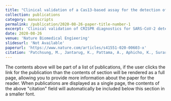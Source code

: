```yaml
---
title: "Clinical validation of a Cas13-based assay for the detection of SARS-CoV-2 RNA"
collection: publications
category: manuscripts
permalink: /publication/2020-08-26-paper-title-number-1
excerpt: 'Clinical validation of CRISPR diagnostics for SARS-CoV-2 detection'
date: 2020-08-26
venue: 'Nature Biomedical Engieering'
slidesurl: 'Not Available'
paperurl: 'https://www.nature.com/articles/s41551-020-00603-x'
citation: 'Patchsung, M., Jantarug, K., Pattama, A., Aphicho, K., Suraritdechachai, S., Meesawat, P., ... & Uttamapinant, C. (2020). Clinical validation of a Cas13-based assay for the detection of SARS-CoV-2 RNA. <i>Nature biomedical engineering</i>, <i>4</i>(12), 1140-1149.'
---
```


The contents above will be part of a list of publications, if the user clicks the link for the publication than the contents of section will be rendered as a full page, allowing you to provide more information about the paper for the reader. When publications are displayed as a single page, the contents of the above "citation" field will automatically be included below this section in a smaller font.
